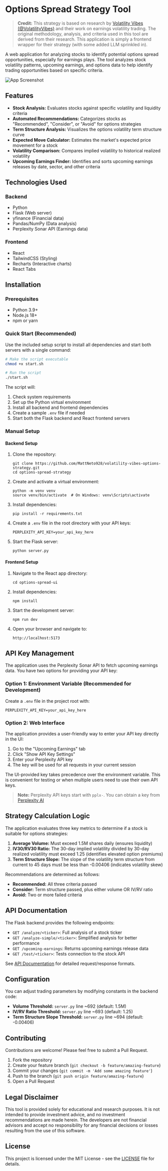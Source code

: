 # Options Spread Strategy Tool

> **Credit:** This strategy is based on research by [Volatility Vibes (@VolatilityVibes)](https://www.youtube.com/watch?v=oW6MHjzxHpU) and their work on earnings volatility trading. The original methodology, analysis, and criteria used in this tool are derived from their research. This application is simply a frontend wrapper for their strategy (with some added LLM sprinkled in).

A web application for analyzing stocks to identify potential options spread opportunities, especially for earnings plays. The tool analyzes stock volatility patterns, upcoming earnings, and options data to help identify trading opportunities based on specific criteria.

![App Screenshot](docs/screenshot.png)

## Features

- **Stock Analysis:** Evaluates stocks against specific volatility and liquidity criteria
- **Automated Recommendations:** Categorizes stocks as "Recommended", "Consider", or "Avoid" for options strategies
- **Term Structure Analysis:** Visualizes the options volatility term structure curve
- **Expected Move Calculator:** Estimates the market's expected price movement for a stock
- **Volatility Comparison:** Compares implied volatility to historical realized volatility
- **Upcoming Earnings Finder:** Identifies and sorts upcoming earnings releases by date, sector, and other criteria

## Technologies Used

### Backend
- Python
- Flask (Web server)
- yfinance (Financial data)
- Pandas/NumPy (Data analysis)
- Perplexity Sonar API (Earnings data)

### Frontend
- React
- TailwindCSS (Styling)
- Recharts (Interactive charts)
- React Tabs

## Installation

### Prerequisites

- Python 3.9+
- Node.js 18+
- npm or yarn

### Quick Start (Recommended)

Use the included setup script to install all dependencies and start both servers with a single command:

```bash
# Make the script executable
chmod +x start.sh

# Run the script
./start.sh
```

The script will:
1. Check system requirements
2. Set up the Python virtual environment
3. Install all backend and frontend dependencies
4. Create a sample `.env` file if needed
5. Start both the Flask backend and React frontend servers

### Manual Setup

#### Backend Setup

1. Clone the repository:
   ```
   git clone https://github.com/MattNeto928/volatility-vibes-options-strategy.git
   cd options-spread-strategy
   ```

2. Create and activate a virtual environment:
   ```
   python -m venv venv
   source venv/bin/activate  # On Windows: venv\Scripts\activate
   ```

3. Install dependencies:
   ```
   pip install -r requirements.txt
   ```

4. Create a `.env` file in the root directory with your API keys:
   ```
   PERPLEXITY_API_KEY=your_api_key_here
   ```

5. Start the Flask server:
   ```
   python server.py
   ```

#### Frontend Setup

1. Navigate to the React app directory:
   ```
   cd options-spread-ui
   ```

2. Install dependencies:
   ```
   npm install
   ```

3. Start the development server:
   ```
   npm run dev
   ```

4. Open your browser and navigate to:
   ```
   http://localhost:5173
   ```

## API Key Management

The application uses the Perplexity Sonar API to fetch upcoming earnings data. You have two options for providing your API key:

### Option 1: Environment Variable (Recommended for Development)

Create a `.env` file in the project root with:
```
PERPLEXITY_API_KEY=your_api_key_here
```

### Option 2: Web Interface

The application provides a user-friendly way to enter your API key directly in the UI:

1. Go to the "Upcoming Earnings" tab
2. Click "Show API Key Settings"
3. Enter your Perplexity API key
4. The key will be used for all requests in your current session

The UI-provided key takes precedence over the environment variable. This is convenient for testing or when multiple users need to use their own API keys.

> **Note:** Perplexity API keys start with `pplx-`. You can obtain a key from [Perplexity AI](https://www.perplexity.ai/)

## Strategy Calculation Logic

The application evaluates three key metrics to determine if a stock is suitable for options strategies:

1. **Average Volume:** Must exceed 1.5M shares daily (ensures liquidity)
2. **IV30/RV30 Ratio:** The 30-day implied volatility divided by 30-day realized volatility must exceed 1.25 (identifies elevated option premiums)
3. **Term Structure Slope:** The slope of the volatility term structure from current to 45 days must be less than -0.00406 (indicates volatility skew)

Recommendations are determined as follows:
- **Recommended:** All three criteria passed
- **Consider:** Term structure passed, plus either volume OR IV/RV ratio
- **Avoid:** Two or more failed criteria

## API Documentation

The Flask backend provides the following endpoints:

- `GET /analyze/<ticker>`: Full analysis of a stock ticker
- `GET /analyze-simple/<ticker>`: Simplified analysis for better performance
- `GET /upcoming-earnings`: Returns upcoming earnings release data
- `GET /test/<ticker>`: Tests connection to the stock API

See [API Documentation](docs/API.md) for detailed request/response formats.

## Configuration

You can adjust trading parameters by modifying constants in the backend code:

- **Volume Threshold:** `server.py` line ~692 (default: 1.5M)
- **IV/RV Ratio Threshold:** `server.py` line ~693 (default: 1.25)
- **Term Structure Slope Threshold:** `server.py` line ~694 (default: -0.00406)

## Contributing

Contributions are welcome! Please feel free to submit a Pull Request.

1. Fork the repository
2. Create your feature branch (`git checkout -b feature/amazing-feature`)
3. Commit your changes (`git commit -m 'Add some amazing feature'`)
4. Push to the branch (`git push origin feature/amazing-feature`)
5. Open a Pull Request

## Legal Disclaimer

This tool is provided solely for educational and research purposes. It is not intended to provide investment advice, and no investment recommendations are made herein. The developers are not financial advisors and accept no responsibility for any financial decisions or losses resulting from the use of this software.

## License

This project is licensed under the MIT License - see the [LICENSE](LICENSE) file for details.